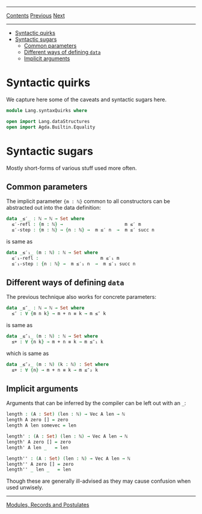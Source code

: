 ****
[Contents](contents.html)
[Previous](Lang.other.html)
[Next](Lang.debugging.html)

<!-- START doctoc generated TOC please keep comment here to allow auto update -->
<!-- DON'T EDIT THIS SECTION, INSTEAD RE-RUN doctoc TO UPDATE -->
****

- [Syntactic quirks](#syntactic-quirks)
- [Syntactic sugars](#syntactic-sugars)
  - [Common parameters](#common-parameters)
  - [Different ways of defining `data`](#different-ways-of-defining-data)
  - [Implicit arguments](#implicit-arguments)

<!-- END doctoc generated TOC please keep comment here to allow auto update -->


# Syntactic quirks

We capture here some of the caveats and syntactic sugars here.

```agda
module Lang.syntaxQuirks where

open import Lang.dataStructures
open import Agda.Builtin.Equality
```

# Syntactic sugars

Mostly short-forms of various stuff used more often.

## Common parameters

The implicit parameter `{m : ℕ}` common to all constructors can be abstracted out into the data definition:

```agda
data _≤′_ : ℕ → ℕ → Set where
  ≤′-refl : {m : ℕ} →                       m ≤′ m
  ≤′-step : {m : ℕ} → {n : ℕ} →  m ≤′ n  →  m ≤′ succ n
```

is same as

```agda
data _≤′₁_ (m : ℕ) : ℕ → Set where
  ≤′₁-refl :                       m ≤′₁ m
  ≤′₁-step : {n : ℕ} →  m ≤′₁ n  →  m ≤′₁ succ n
```

## Different ways of defining `data`

The previous technique also works for concrete parameters:

```agda
data _≤″_ : ℕ → ℕ → Set where
  ≤″ : ∀ {m n k} → m + n ≡ k → m ≤″ k
```

is same as

```agda
data _≤″₁_ (m : ℕ) : ℕ → Set where
  ≤+ : ∀ {n k} → m + n ≡ k → m ≤″₁ k
```

which is same as

```agda
data _≤″₂_ (m : ℕ) (k : ℕ) : Set where
  ≤+ : ∀ {n} → m + n ≡ k → m ≤″₂ k
```

## Implicit arguments

Arguments that can be inferred by the compiler can be left out with an `_`:

```agda
length : (A : Set) (len : ℕ) → Vec A len → ℕ
length A zero [] = zero
length A len somevec = len
```

```agda
length' : (A : Set) (len : ℕ) → Vec A len → ℕ
length' A zero [] = zero
length' A len _   = len
```

```agda
length'' : (A : Set) (len : ℕ) → Vec A len → ℕ
length'' A zero [] = zero
length'' _ len _   = len
```

Though these are generally ill-advised as they may cause confusion when used unwisely.

****
[Modules, Records and Postulates](./Lang.other.html)
